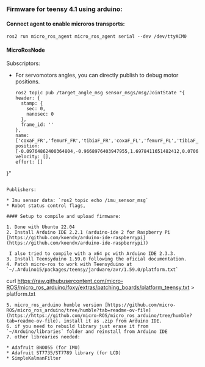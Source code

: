 ### Firmware for teensy 4.1 using arduino:

#### Connect agent to enable microros transports:

```
ros2 run micro_ros_agent micro_ros_agent serial --dev /dev/ttyACM0
```

#### MicroRosNode

Subscriptors:

* For servomotors angles, you can directly publish to debug motor positions.
  ```
  ros2 topic pub /target_angle_msg sensor_msgs/msg/JointState "{
  header: {
    stamp: {
      sec: 0,
      nanosec: 0
    },
    frame_id: ''
  },
  name: ['coxaF_FR','femurF_FR','tibiaF_FR','coxaF_FL','femurF_FL','tibiaF_FL','coxaF_BR','femurF_BR','tibiaF_BR','coxaF_BL','femurF_BL','tibiaF_BL'],
  position: [-0.09764862400364804,-0.9668976403947955,1.6978411651482412,0.07062227289543155,-0.9775772148200459,1.716632316236356,-0.09764862400364804,0.9668976403947955,-1.6978411651482412,0.07062227289543155,0.9775772148200459,-1.716632316236356],
  velocity: [],
  effort: []
}"
  ```

Publishers:

* Imu sensor data: `ros2 topic echo /imu_sensor_msg`
* Robot status control flags,

#### Setup to compile and upload firmware:

1. Done with Ubuntu 22.04
2. Install Arduino IDE 2.2.1 (arduino-ide 2 for Raspberry Pi [https://github.com/koendv/arduino-ide-raspberrypi](https://github.com/koendv/arduino-ide-raspberrypi))

   I also tried to compile with a x64 pc with Arduino IDE 2.3.3.
3. Install Teensyduino 1.59.0 following the oficial documentation.
4. Patch micro-ros to work with Teensyduino at `~/.Arduino15/packages/teensy/jardware/avr/1.59.0/platform.txt`

   ```
   curl https://raw.githubusercontent.com/micro-ROS/micro_ros_arduino/foxy/extras/patching_boards/platform_teensy.txt > platform.txt
   ```
5. micro_ros_arduino humble version [https://github.com/micro-ROS/micro_ros_arduino/tree/humble?tab=readme-ov-file](https://https://github.com/micro-ROS/micro_ros_arduino/tree/humble?tab=readme-ov-file). install it as .zip from Arduino IDE.
6. if you need to rebuild library just erase it from `~/Arduino/libraries` folder and reinstall from Arduino IDE
7. other librearies needed:

   * Adafruit BNO055 (for IMU)
   * Adafruit ST7735/ST7789 library (for LCD)
   * SimpleKalmanFilter

